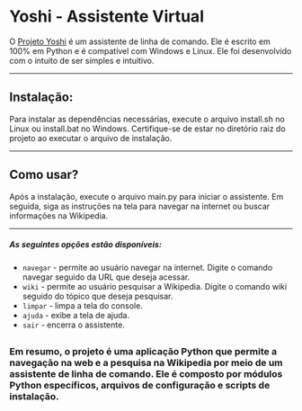 # Yoshi - Assistente Virtual

O [Projeto Yoshi](https://github.com/Akynovia/yoshi) é um assistente de linha de comando. Ele é escrito em 100% em Python e é compatível com Windows e Linux. Ele foi desenvolvido com o intuito de ser simples e intuitivo.

***

## Instalação:

Para instalar as dependências necessárias, execute o arquivo install.sh no Linux ou install.bat no Windows. Certifique-se de estar no diretório raiz do projeto ao executar o arquivo de instalação.

***

## Como usar?
Após a instalação, execute o arquivo main.py para iniciar o assistente. Em seguida, siga as instruções na tela para navegar na internet ou buscar informações na Wikipedia.

***

##### As seguintes opções estão disponíveis:

- `navegar` - permite ao usuário navegar na internet. Digite o comando navegar seguido da URL que deseja acessar.
- `wiki` - permite ao usuário pesquisar a Wikipedia. Digite o comando wiki seguido do tópico que deseja pesquisar.
- `limpar` - limpa a tela do console.
- `ajuda` - exibe a tela de ajuda.
- `sair` - encerra o assistente.
##

### Em resumo, o projeto é uma aplicação Python que permite a navegação na web e a pesquisa na Wikipedia por meio de um assistente de linha de comando. Ele é composto por módulos Python específicos, arquivos de configuração e scripts de instalação.

